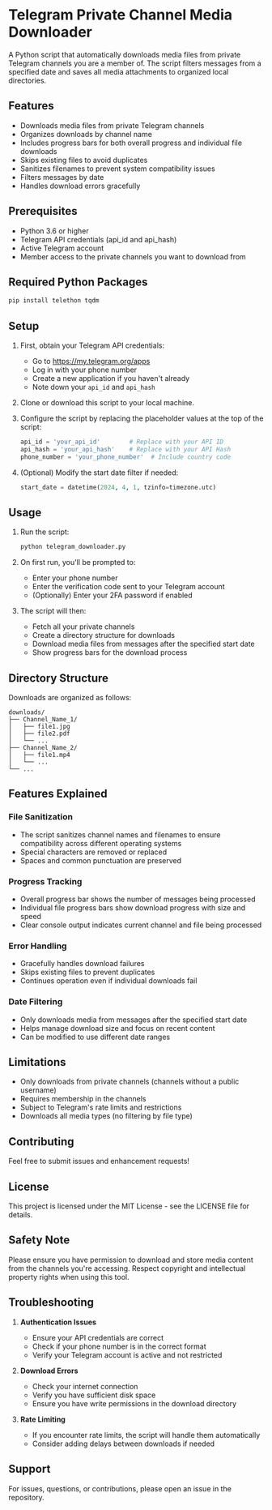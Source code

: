 # Telegram Private Channel Media Downloader

A Python script that automatically downloads media files from private Telegram channels you are a member of. The script filters messages from a specified date and saves all media attachments to organized local directories.

## Features

- Downloads media files from private Telegram channels
- Organizes downloads by channel name
- Includes progress bars for both overall progress and individual file downloads
- Skips existing files to avoid duplicates
- Sanitizes filenames to prevent system compatibility issues
- Filters messages by date
- Handles download errors gracefully

## Prerequisites

- Python 3.6 or higher
- Telegram API credentials (api_id and api_hash)
- Active Telegram account
- Member access to the private channels you want to download from

## Required Python Packages

```bash
pip install telethon tqdm
```

## Setup

1. First, obtain your Telegram API credentials:
   - Go to https://my.telegram.org/apps
   - Log in with your phone number
   - Create a new application if you haven't already
   - Note down your `api_id` and `api_hash`

2. Clone or download this script to your local machine.

3. Configure the script by replacing the placeholder values at the top of the script:
   ```python
   api_id = 'your_api_id'        # Replace with your API ID
   api_hash = 'your_api_hash'    # Replace with your API Hash
   phone_number = 'your_phone_number'  # Include country code
   ```

4. (Optional) Modify the start date filter if needed:
   ```python
   start_date = datetime(2024, 4, 1, tzinfo=timezone.utc)
   ```

## Usage

1. Run the script:
   ```bash
   python telegram_downloader.py
   ```

2. On first run, you'll be prompted to:
   - Enter your phone number
   - Enter the verification code sent to your Telegram account
   - (Optionally) Enter your 2FA password if enabled

3. The script will then:
   - Fetch all your private channels
   - Create a directory structure for downloads
   - Download media files from messages after the specified start date
   - Show progress bars for the download process

## Directory Structure

Downloads are organized as follows:
```
downloads/
├── Channel_Name_1/
│   ├── file1.jpg
│   ├── file2.pdf
│   └── ...
├── Channel_Name_2/
│   ├── file1.mp4
│   └── ...
└── ...
```

## Features Explained

### File Sanitization
- The script sanitizes channel names and filenames to ensure compatibility across different operating systems
- Special characters are removed or replaced
- Spaces and common punctuation are preserved

### Progress Tracking
- Overall progress bar shows the number of messages being processed
- Individual file progress bars show download progress with size and speed
- Clear console output indicates current channel and file being processed

### Error Handling
- Gracefully handles download failures
- Skips existing files to prevent duplicates
- Continues operation even if individual downloads fail

### Date Filtering
- Only downloads media from messages after the specified start date
- Helps manage download size and focus on recent content
- Can be modified to use different date ranges

## Limitations

- Only downloads from private channels (channels without a public username)
- Requires membership in the channels
- Subject to Telegram's rate limits and restrictions
- Downloads all media types (no filtering by file type)

## Contributing

Feel free to submit issues and enhancement requests!

## License

This project is licensed under the MIT License - see the LICENSE file for details.

## Safety Note

Please ensure you have permission to download and store media content from the channels you're accessing. Respect copyright and intellectual property rights when using this tool.

## Troubleshooting

1. **Authentication Issues**
   - Ensure your API credentials are correct
   - Check if your phone number is in the correct format
   - Verify your Telegram account is active and not restricted

2. **Download Errors**
   - Check your internet connection
   - Verify you have sufficient disk space
   - Ensure you have write permissions in the download directory

3. **Rate Limiting**
   - If you encounter rate limits, the script will handle them automatically
   - Consider adding delays between downloads if needed

## Support

For issues, questions, or contributions, please open an issue in the repository.
